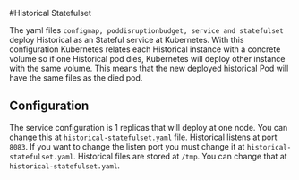 #Historical Statefulset

The yaml files `configmap, poddisruptionbudget, service and statefulset` deploy Historical as an Stateful service at Kubernetes. With this configuration Kubernetes relates each Historical instance with a concrete volume so if one Historical pod dies, Kubernetes will deploy other instance with the same volume. This means that the new deployed historical Pod will have the same files as the died pod.

## Configuration

The service configuration is 1 replicas that will deploy at one node. You can change this at `historical-statefulset.yaml` file. Historical listens at port `8083`. If you want to change the listen port you must change it at `historical-statefulset.yaml`. Historical files are stored at `/tmp`. You can change that at `historical-statefulset.yaml`.

